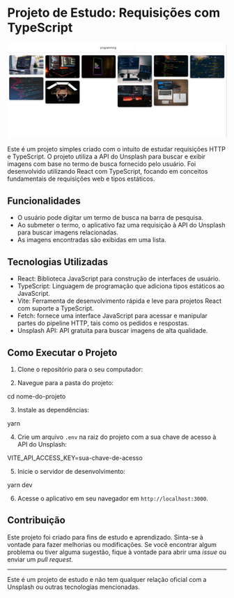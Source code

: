 # Projeto de Estudo: Requisições com TypeScript

![Layout](/public/app.png)

Este é um projeto simples criado com o intuito de estudar requisições HTTP e TypeScript. O projeto utiliza a API do Unsplash para buscar e exibir imagens com base no termo de busca fornecido pelo usuário. Foi desenvolvido utilizando React com TypeScript, focando em conceitos fundamentais de requisições web e tipos estáticos.

## Funcionalidades

- O usuário pode digitar um termo de busca na barra de pesquisa.
- Ao submeter o termo, o aplicativo faz uma requisição à API do Unsplash para buscar imagens relacionadas.
- As imagens encontradas são exibidas em uma lista.

## Tecnologias Utilizadas

- React: Biblioteca JavaScript para construção de interfaces de usuário.
- TypeScript: Linguagem de programação que adiciona tipos estáticos ao JavaScript.
- Vite: Ferramenta de desenvolvimento rápida e leve para projetos React com suporte a TypeScript.
- Fetch: fornece uma interface JavaScript para acessar e manipular partes do pipeline HTTP, tais como os pedidos e respostas.
- Unsplash API: API gratuita para buscar imagens de alta qualidade.

## Como Executar o Projeto

1. Clone o repositório para o seu computador:

2. Navegue para a pasta do projeto:

cd nome-do-projeto

3. Instale as dependências:

yarn

4. Crie um arquivo `.env` na raiz do projeto com a sua chave de acesso à API do Unsplash:

VITE_API_ACCESS_KEY=sua-chave-de-acesso

5. Inicie o servidor de desenvolvimento:

yarn dev

6. Acesse o aplicativo em seu navegador em `http://localhost:3000`.

## Contribuição

Este projeto foi criado para fins de estudo e aprendizado. Sinta-se à vontade para fazer melhorias ou modificações. Se você encontrar algum problema ou tiver alguma sugestão, fique à vontade para abrir uma _issue_ ou enviar um _pull request_.

---

Este é um projeto de estudo e não tem qualquer relação oficial com a Unsplash ou outras tecnologias mencionadas.
